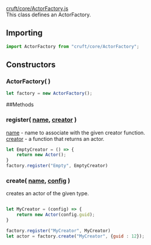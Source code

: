 [cruft/core/ActorFactory.js](https://github.com/mjneil/CruftEngine/blob/master/cruft/core/ActorFactory.js)		
This class defines an ActorFactory. 

## Importing
```javascript
import ActorFactory from "cruft/core/ActorFactory";
```

## Constructors

### ActorFactory( )

```javascript
let factory = new ActorFactory();
```


##Methods

### register( [name](/primitives.md#string), [creator](/primitives.md#function) )
[name](/primitives.md#string) - name to associate with the given creator function. 		
[creator](/primitives.md#function) - a function that returns an actor. 

```javascript
let EmptyCreator = () => {
	return new Actor();
}
factory.register("Empty", EmptyCreator)
```

### create(  [name](/primitives.md#string), [config](/primitives.md#object) )
creates an actor of the given type.  
```javascript

let MyCreator = (config) => {
	return new Actor(config.guid);
}

factory.register("MyCreator", MyCreator)
let actor = factory.create("MyCreator", {guid : 12});
```

